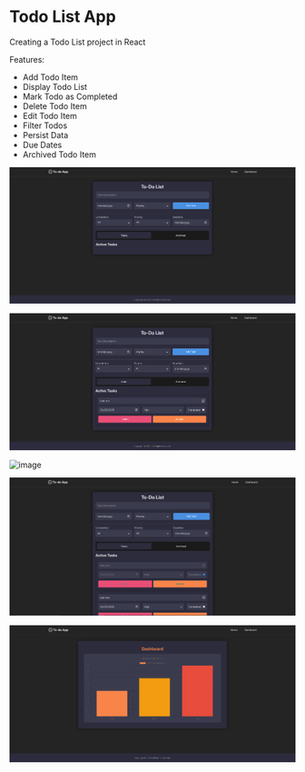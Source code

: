 # Todo List App

Creating a Todo List project in React

Features:

- Add Todo Item
- Display Todo List
- Mark Todo as Completed
- Delete Todo Item
- Edit Todo Item
- Filter Todos
- Persist Data
- Due Dates
- Archived Todo Item

![alt text](image.png)

![alt text](image-1.png)

![image](https://github.com/user-attachments/assets/d3ba8aa7-cd0a-4802-9ffa-778dd9b384d8)

![alt text](image-3.png)

![alt text](image-4.png)
